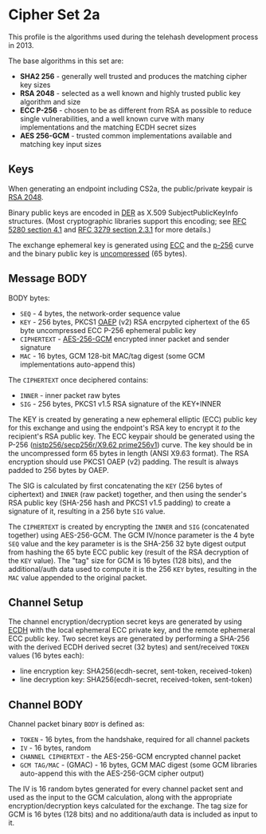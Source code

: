Cipher Set 2a
=============

This profile is the algorithms used during the telehash development process in 2013.

The base algorithms in this set are:

* **SHA2 256** - generally well trusted and produces the matching cipher key sizes
* **RSA 2048** - selected as a well known and highly trusted public key algorithm and size
* **ECC P-256** - chosen to be as different from RSA as possible to reduce single vulnerabilities, and a well known curve with many implementations and the matching ECDH secret sizes
* **AES 256-GCM** - trusted common implementations available and matching key input sizes

## Keys

When generating an endpoint including CS2a, the public/private keypair is [RSA 2048](https://en.wikipedia.org/wiki/RSA_(algorithm)).

Binary public keys are encoded in [DER](https://en.wikipedia.org/wiki/Distinguished_Encoding_Rules) as X.509 SubjectPublicKeyInfo structures.  (Most cryptographic libraries support this encoding; see [RFC 5280 section 4.1](https://tools.ietf.org/html/rfc5280#section-4.1) and [RFC 3279 section 2.3.1](https://tools.ietf.org/html/rfc3279#section-2.3.1) for more details.) 

The exchange ephemeral key is generated using [ECC](https://en.wikipedia.org/wiki/Elliptic_curve_cryptography) and the [p-256](http://csrc.nist.gov/groups/ST/toolkit/documents/dss/NISTReCur.pdf) curve and the binary public key is [uncompressed](https://www.secg.org/collateral/sec1_final.pdf) (65 bytes).


## Message BODY

BODY bytes:

* `SEQ` - 4 bytes, the network-order sequence value
* `KEY` - 256 bytes, PKCS1 [OAEP](https://en.wikipedia.org/wiki/Optimal_asymmetric_encryption_padding) (v2) RSA encrpyted ciphertext of the 65 byte uncompressed ECC P-256 ephemeral public key
* `CIPHERTEXT` - [AES-256-GCM](http://en.wikipedia.org/wiki/Galois/Counter_Mode) encrypted inner packet and sender signature
* `MAC` - 16 bytes, GCM 128-bit MAC/tag digest (some GCM implementations auto-append this)

The `CIPHERTEXT` once deciphered contains:

* `INNER` - inner packet raw bytes
* `SIG` - 256 bytes, PKCS1 v1.5 RSA signature of the KEY+INNER

The KEY is created by generating a new ephemeral elliptic (ECC) public key for this exchange and using the endpoint's RSA key to encrypt it *to* the recipient's RSA public key. The ECC keypair should be generated using the P-256 ([nistp256/secp256r/X9.62 prime256v1](http://tools.ietf.org/html/rfc6239#page-4)) curve. The key should be in the uncompressed form 65 bytes in length (ANSI X9.63 format). The RSA encryption should use PKCS1 OAEP (v2) padding. The result is always padded to 256 bytes by OAEP.

The SIG is calculated by first concatenating the `KEY` (256 bytes of ciphertext) and `INNER` (raw packet) together, and then using the sender's RSA public key (SHA-256 hash and PKCS1 v1.5 padding) to create a signature of it, resulting in a 256 byte `SIG` value.

The `CIPHERTEXT` is created by encrypting the `INNER` and `SIG` (concatenated together) using AES-256-GCM.  The GCM IV/nonce parameter is the 4 byte `SEQ` value and the key parameter is is the SHA-256 32 byte digest output from hashing the 65 byte ECC public key (result of the RSA decryption of the `KEY` value). The "tag" size for GCM is 16 bytes (128 bits), and the additional/auth data used to compute it is the 256 `KEY` bytes, resulting in the `MAC` value appended to the original packet.


## Channel Setup

The channel encryption/decryption secret keys are generated by using [ECDH](https://en.wikipedia.org/wiki/Elliptic_curve_Diffie–Hellman) with the local ephemeral ECC private key, and the remote ephemeral ECC public key. Two secret keys are generated by performing a SHA-256 with the derived ECDH derived secret (32 bytes) and sent/received `TOKEN` values (16 bytes each):

* line encryption key: SHA256(ecdh-secret, sent-token, received-token)
* line decryption key: SHA256(ecdh-secret, received-token, sent-token)

## Channel BODY

Channel packet binary `BODY` is defined as:

* `TOKEN` - 16 bytes, from the handshake, required for all channel packets
* `IV` - 16 bytes, random
* `CHANNEL CIPHERTEXT` - the AES-256-GCM encrypted channel packet
* `GCM TAG/MAC` - (GMAC) - 16 bytes, GCM MAC digest (some GCM libraries auto-append this with the AES-256-GCM cipher output)

The IV is 16 random bytes generated for every channel packet sent and used as the input to the GCM calculation, along with the appropriate encryption/decryption keys calculated for the exchange.  The tag size for GCM is 16 bytes (128 bits) and no additiona/auth data is included as input to it.


